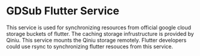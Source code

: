 # GDSub Flutter Service
This service is used for synchronizing resources from official google cloud storage buckets of flutter.
The caching storage infrustructure is provided by Qiniu. This service mounts the Qiniu storage remotely.
Flutter developers could use rsync to synchronizing flutter resouces from this service.


